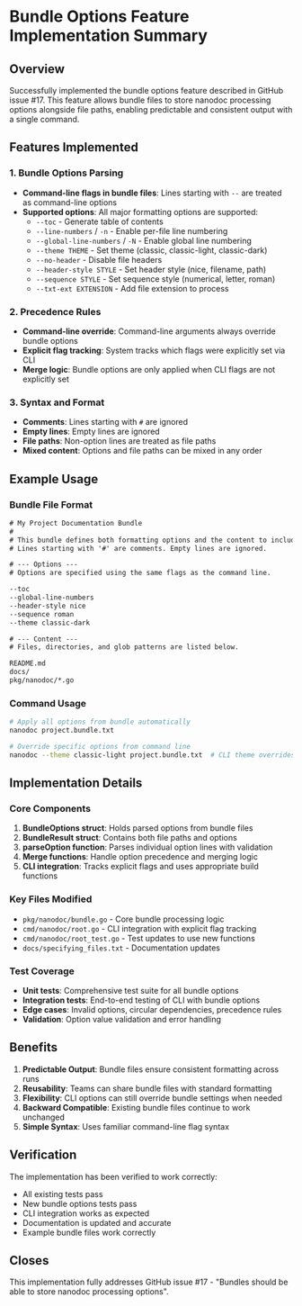 # Bundle Options Feature Implementation Summary

## Overview
Successfully implemented the bundle options feature described in GitHub issue #17. This feature allows bundle files to store nanodoc processing options alongside file paths, enabling predictable and consistent output with a single command.

## Features Implemented

### 1. Bundle Options Parsing
- **Command-line flags in bundle files**: Lines starting with `--` are treated as command-line options
- **Supported options**: All major formatting options are supported:
  - `--toc` - Generate table of contents
  - `--line-numbers` / `-n` - Enable per-file line numbering  
  - `--global-line-numbers` / `-N` - Enable global line numbering
  - `--theme THEME` - Set theme (classic, classic-light, classic-dark)
  - `--no-header` - Disable file headers
  - `--header-style STYLE` - Set header style (nice, filename, path)
  - `--sequence STYLE` - Set sequence style (numerical, letter, roman)
  - `--txt-ext EXTENSION` - Add file extension to process

### 2. Precedence Rules
- **Command-line override**: Command-line arguments always override bundle options
- **Explicit flag tracking**: System tracks which flags were explicitly set via CLI
- **Merge logic**: Bundle options are only applied when CLI flags are not explicitly set

### 3. Syntax and Format
- **Comments**: Lines starting with `#` are ignored
- **Empty lines**: Empty lines are ignored
- **File paths**: Non-option lines are treated as file paths
- **Mixed content**: Options and file paths can be mixed in any order

## Example Usage

### Bundle File Format
```txt
# My Project Documentation Bundle
#
# This bundle defines both formatting options and the content to include.
# Lines starting with '#' are comments. Empty lines are ignored.

# --- Options ---
# Options are specified using the same flags as the command line.

--toc
--global-line-numbers
--header-style nice
--sequence roman
--theme classic-dark

# --- Content ---
# Files, directories, and glob patterns are listed below.

README.md
docs/
pkg/nanodoc/*.go
```

### Command Usage
```bash
# Apply all options from bundle automatically
nanodoc project.bundle.txt

# Override specific options from command line
nanodoc --theme classic-light project.bundle.txt  # CLI theme overrides bundle theme
```

## Implementation Details

### Core Components
1. **BundleOptions struct**: Holds parsed options from bundle files
2. **BundleResult struct**: Contains both file paths and options
3. **parseOption function**: Parses individual option lines with validation
4. **Merge functions**: Handle option precedence and merging logic
5. **CLI integration**: Tracks explicit flags and uses appropriate build functions

### Key Files Modified
- `pkg/nanodoc/bundle.go` - Core bundle processing logic
- `cmd/nanodoc/root.go` - CLI integration with explicit flag tracking
- `cmd/nanodoc/root_test.go` - Test updates to use new functions
- `docs/specifying_files.txt` - Documentation updates

### Test Coverage
- **Unit tests**: Comprehensive test suite for all bundle options
- **Integration tests**: End-to-end testing of CLI with bundle options
- **Edge cases**: Invalid options, circular dependencies, precedence rules
- **Validation**: Option value validation and error handling

## Benefits

1. **Predictable Output**: Bundle files ensure consistent formatting across runs
2. **Reusability**: Teams can share bundle files with standard formatting
3. **Flexibility**: CLI options can still override bundle settings when needed
4. **Backward Compatible**: Existing bundle files continue to work unchanged
5. **Simple Syntax**: Uses familiar command-line flag syntax

## Verification

The implementation has been verified to work correctly:
- All existing tests pass
- New bundle options tests pass
- CLI integration works as expected
- Documentation is updated and accurate
- Example bundle files work correctly

## Closes

This implementation fully addresses GitHub issue #17 - "Bundles should be able to store nanodoc processing options".